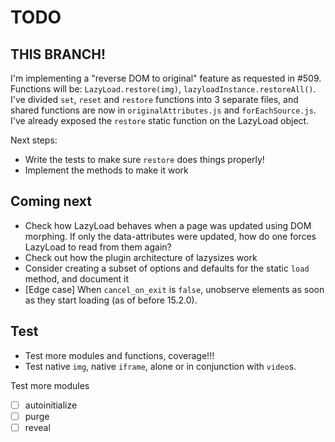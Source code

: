 # TODO

## THIS BRANCH!

I'm implementing a "reverse DOM to original" feature as requested in #509.
Functions will be: `LazyLoad.restore(img)`, `lazyloadInstance.restoreAll()`.
I've divided `set`, `reset` and `restore` functions into 3 separate files, and shared functions are now in `originalAttributes.js` and `forEachSource.js`.
I've already exposed the `restore` static function on the LazyLoad object.

Next steps:
- Write the tests to make sure `restore` does things properly!
- Implement the methods to make it work

## Coming next

- Check how LazyLoad behaves when a page was updated using DOM morphing.
  If only the data-attributes were updated, how do one forces LazyLoad to read from them again?
- Check out how the plugin architecture of lazysizes work
- Consider creating a subset of options and defaults for the static `load` method, and document it
- [Edge case] When `cancel_on_exit` is `false`, unobserve elements as soon as they start loading (as of before 15.2.0).

## Test

- Test more modules and functions, coverage!!!
- Test native `img`, native `iframe`, alone or in conjunction with `video`s.

Test more modules

- [ ] autoinitialize
- [ ] purge
- [ ] reveal
